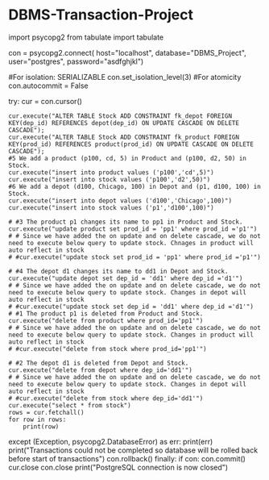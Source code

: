 # DBMS-Transaction-Project
import psycopg2
from tabulate import tabulate
 
con = psycopg2.connect(
    host="localhost",
    database="DBMS_Project",
    user="postgres",
    password="asdfghjkl")
 
 
#For isolation: SERIALIZABLE
con.set_isolation_level(3)
#For atomicity
con.autocommit = False
 
try:
    cur = con.cursor()
 
    cur.execute("ALTER TABLE Stock ADD CONSTRAINT fk_depot FOREIGN KEY(dep_id) REFERENCES depot(dep_id) ON UPDATE CASCADE ON DELETE CASCADE");
    cur.execute("ALTER TABLE Stock ADD CONSTRAINT fk_product FOREIGN KEY(prod_id) REFERENCES product(prod_id) ON UPDATE CASCADE ON DELETE CASCADE");
    #5 We add a product (p100, cd, 5) in Product and (p100, d2, 50) in Stock.
    cur.execute("insert into product values ('p100','cd',5)")
    cur.execute("insert into stock values ('p100','d2',50)")
    #6 We add a depot (d100, Chicago, 100) in Depot and (p1, d100, 100) in Stock.
    cur.execute("insert into depot values ('d100','Chicago',100)")
    cur.execute("insert into stock values ('p1','d100',100)")
 
    # #3 The product p1 changes its name to pp1 in Product and Stock.
    cur.execute("update product set prod_id = 'pp1' where prod_id ='p1'")
    # # Since we have added the on update and on delete cascade, we do not need to execute below query to update stock. Chnages in product will auto reflect in stock
    # #cur.execute("update stock set prod_id = 'pp1' where prod_id ='p1'")
 
    # #4 The depot d1 changes its name to dd1 in Depot and Stock.
    cur.execute("update depot set dep_id = 'dd1' where dep_id ='d1'")
    # # Since we have added the on update and on delete cascade, we do not need to execute below query to update stock. Changes in depot will auto reflect in stock
    # #cur.execute("update stock set dep_id = 'dd1' where dep_id ='d1'")
    # #1 The product p1 is deleted from Product and Stock.
    cur.execute("delete from product where prod_id='pp1'")
    # # Since we have added the on update and on delete cascade, we do not need to execute below query to update stock. Changes in product will auto reflect in stock
    # #cur.execute("delete from stock where prod_id='pp1'")
 
    # #2 The depot d1 is deleted from Depot and Stock.
    cur.execute("delete from depot where dep_id='dd1'")
    # # Since we have added the on update and on delete cascade, we do not need to execute below query to update stock. Changes in depot will auto reflect in stock
    # #cur.execute("delete from stock where dep_id='dd1'")
    cur.execute("select * from stock")
    rows = cur.fetchall()
    for row in rows:
        print(row)
 
except (Exception, psycopg2.DatabaseError) as err:
    print(err)
    print("Transactions could not be completed so database will be rolled back before start of transactions")
    con.rollback()
finally:
    if con:
        con.commit()
        cur.close
        con.close
        print("PostgreSQL connection is now closed")
